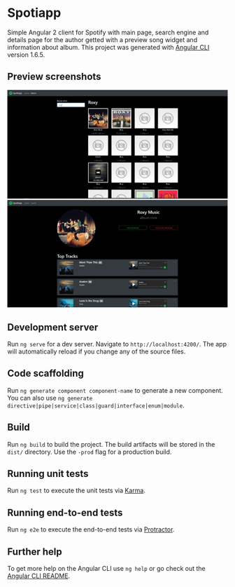 # Spotiapp

Simple Angular 2 client for Spotify with main page, search engine and details page for the author getted with a preview song widget and information about album.
This project was generated with [Angular CLI](https://github.com/angular/angular-cli) version 1.6.5.

## Preview screenshots

![alt text](/search.png?raw=true "search-page")
![alt text](/detail-page.png?raw=true "detail-page")

## Development server

Run `ng serve` for a dev server. Navigate to `http://localhost:4200/`. The app will automatically reload if you change any of the source files.

## Code scaffolding

Run `ng generate component component-name` to generate a new component. You can also use `ng generate directive|pipe|service|class|guard|interface|enum|module`.

## Build

Run `ng build` to build the project. The build artifacts will be stored in the `dist/` directory. Use the `-prod` flag for a production build.

## Running unit tests

Run `ng test` to execute the unit tests via [Karma](https://karma-runner.github.io).

## Running end-to-end tests

Run `ng e2e` to execute the end-to-end tests via [Protractor](http://www.protractortest.org/).

## Further help

To get more help on the Angular CLI use `ng help` or go check out the [Angular CLI README](https://github.com/angular/angular-cli/blob/master/README.md).

